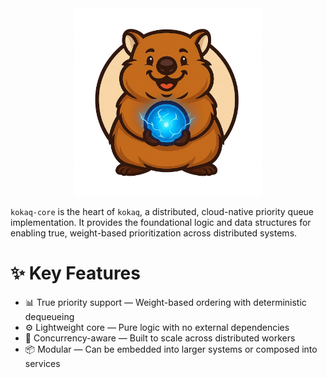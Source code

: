 <div align="center">
  <img height="300" src="https://github.com/kokaq/.github/blob/main/kokaq-core.png" alt="cute quokka as kokaq logo"/>
</div>

`kokaq-core` is the heart of `kokaq`, a distributed, cloud-native priority queue implementation. It provides the foundational logic and data structures for enabling true, weight-based prioritization across distributed systems.

# ✨ Key Features
- 📊 True priority support — Weight-based ordering with deterministic dequeueing
- ⚙️ Lightweight core — Pure logic with no external dependencies
- 🧵 Concurrency-aware — Built to scale across distributed workers
- 📦 Modular — Can be embedded into larger systems or composed into services

